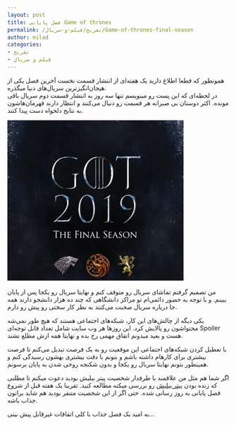 ```yaml
---
layout: post
title: فصل پایانی Game of thrones
permalink: /تفریح/فیلم-و-سریال/Game-of-thrones-final-season
author: milad
categories: 
- تفریح
- فیلم و سریال
---
```


همونطور که قطعا اطلاع دارید یک هفته‌ای از انتشار قسمت نخست آخرین فصل یکی از هیجان‌انگیزترین سریال‌های دنیا میگذره.	
در لحظه‌ای که این پست رو مینویسم تنها سه روز به انتشار قسمت دوم سریال باقی مونده. اکثر دوستان بی صبرانه هر قسمت رو دنبال می‌کنند و انتظار دارند قهرمان‌هاشون به نتایج دلخواه
دست پیدا کنند.

<img style="width:400px" src="/assets/images/posts/others/got-s8.jpeg" alt="GOT Final season" />

من تصمیم گرفتم تماشای سریال رو متوقف کنم و نهایتا سریال رو یکجا پس از پایان ببینم. و با توجه به حضور دائمی‌ام تو مراکز دانشگاهی که چند ده هزار دانشجو دارند همه جا
درباره سریال صحبت می‌کنند به نظر کار سختی رو پیش رو دارم.

یکی دیگه از چالش‌های این کار، شبکه‌های اجتماعی هستند که هیچ طور نمی‌شه محتواشون رو پالایش کرد.
این روزها هر وب سایت شامل تعداد قابل توجه‌ای Spoiler هست و بعید میدونم اتفاق مهمی رخ بده و نهایتا همه ازش مطلع نشند.

با تعطیل کردن شبکه‌های اجتماعی این موقعیت رو به یک فرصت تبدیل می‌کنم تا فرصت بیشتری برای کارهام داشته باشم و
بتونم با دقت بیشتری بهشون رسیدگی کنم و همینطور بتونم نهایتا سریال رو یکجا و بدون شکنجه روحی شدن به پایان برسونم.

اگر شما هم مثل من علاقمند یا طرفدار شخصیت پیتر بیلیش بودید دعوت میکنم تا مطلبی که زنده بودن [پیتر بیلیش](https://tuxgeek.ir/تفریح/فیلم-و-سریال/آیا-پیتر-بیلیش-زنده-است؟) 
رو بررسی میکنه مطالعه کنید. تقریبا یک هفته قبل از شروع فصل پایانی به روز رسانی شده. حتی اگر از این شخصیت متنفر بودید هم شاید براتون جذاب باشه.

به امید یک فصل جذاب با کلی اتفاقات غیرقابل پیش بینی...